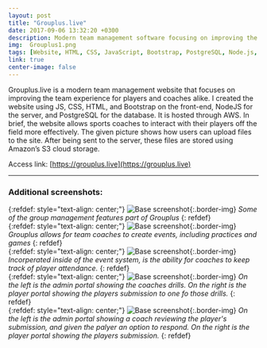 ```yaml
---
layout: post
title: "Grouplus.live"
date: 2017-09-06 13:32:20 +0300
description: Modern team management software focusing on improving the team experience for players and coaches alike.
img:  Grouplus1.png
tags: [Website, HTML, CSS, JavaScript, Bootstrap, PostgreSQL, Node.js, AWS]
link: true
center-image: false
---
```

 Grouplus.live is a modern team management website that focuses on improving the team experience for players and coaches alike. I created the website  using JS, CSS, HTML, and Bootstrap on the front-end, NodeJS for the server, and PostgreSQL for the database. It is hosted through AWS. In brief, the website allows sports coaches to interact with their players off the field more effectively. The given picture shows how users can upload files to the site. After being sent to the server, these files are stored using Amazon’s S3 cloud storage.

Access link: [https://grouplus.live](https://grouplus.live)

---

### Additional screenshots:

{:refdef: style="text-align: center;"}
![Base screenshot]({{site.baseurl}}/assets/img/Grouplus2.png){:.border-img}
*Some of the group management features part of Grouplus*
{: refdef}
<br />
{:refdef: style="text-align: center;"}
![Base screenshot]({{site.baseurl}}/assets/img/Grouplus3.png){:.border-img}
*Grouplus allows for team coaches to create events, including practices and games*
{: refdef}
<br />
{:refdef: style="text-align: center;"}
![Base screenshot]({{site.baseurl}}/assets/img/Grouplus4.png){:.border-img}
*Incorperated inside of the event system, is the ability for coaches to keep track of player attendance.*
{: refdef}
<br />
{:refdef: style="text-align: center;"}
![Base screenshot]({{site.baseurl}}/assets/img/Grouplus5.png){:.border-img}
*On the left is the admin portal showing the coaches drills. On the right is the player portal showing the players submission to one fo those drills.*
{: refdef}
<br />
{:refdef: style="text-align: center;"}
![Base screenshot]({{site.baseurl}}/assets/img/Grouplus6.png){:.border-img}
*On the left is the admin portal showing a coach reviewing the player's submission, and given the palyer an option to respond. On the right is the player portal showing the players submission.*
{: refdef}